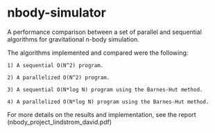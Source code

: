 # nbody-simulator
A performance comparison between a set of parallel and sequential algorithms for gravitational n-body simulation.

The algorithms implemented and compared were the following:

    1) A sequential O(N^2) program.

    2) A parallelized O(N^2) program.

    3) A sequential O(N*log N) program using the Barnes-Hut method.

    4) A parallelized O(N*log N) program using the Barnes-Hut method.

For more details on the results and implementation, see the report (<a>nbody_project_lindstrom_david.pdf</a>)

